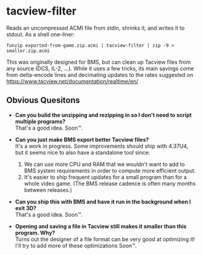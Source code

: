 # tacview-filter

Reads an uncompressed ACMI file from stdin, shrinks it, and writes it to stdout.
As a shell one-liner:
```
funzip exported-from-game.zip.acmi | tacview-filter | zip -9 > smaller.zip.acmi
```

This was originally designed for BMS, but can clean up Tacview files
from any source (DCS, IL-2, ...). While it uses a few tricks, its main
savings come from delta-encode lines and decimating updates to the rates
suggested on https://www.tacview.net/documentation/realtime/en/

## Obvious Quesitons

- **Can you bulid the unzipping and rezipping in so I don't need to script multiple programs?**  
  That's a good idea. Soon™.

- **Can you just make BMS export better Tacview files?**  
  It's a work in progress. Some improvements should ship with 4.37U4, but it seems nice to also have
  a standalone tool since:
  1. We can use more CPU and RAM that we wouldn't want to add to BMS system requirements
     in order to compute more efficient output.
  2. It's easier to ship frequent updates for a small program than for a whole video game.
     (The BMS release cadence is often many months between releases.)

- **Can you ship this with BMS and have it run in the background when I exit 3D?**  
  That's a good idea. Soon™.

- **Opening and saving a file in Tacview still makes it smaller than this program. Why?**  
  Turns out the designer of a file format can be very good at optimizing it!
  I'll try to add more of these optimizations Soon™.
